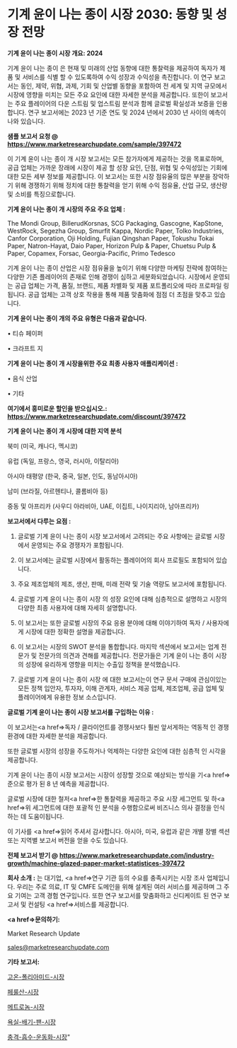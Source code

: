 # 기계 윤이 나는 종이 시장 2030: 동향 및 성장 전망

<strong>기계 윤이 나는 종이 시장 개요: 2024</strong>

기계 윤이 나는 종이 은 현재 및 미래의 산업 동향에 대한 통찰력을 제공하여 독자가 제품 및 서비스를 식별 할 수 있도록하여 수익 성장과 수익성을 촉진합니다. 이 연구 보고서는 동인, 제약, 위협, 과제, 기회 및 산업별 동향을 포함하여 전 세계 및 지역 규모에서 시장에 영향을 미치는 모든 주요 요인에 대한 자세한 분석을 제공합니다. 또한이 보고서는 주요 플레이어의 다운 스트림 및 업스트림 분석과 함께 글로벌 확실성과 보증을 인용합니다. 연구 보고서에는 2023 년 기준 연도 및 2024 년에서 2030 년 사이의 예측이 나와 있습니다.



<strong>샘플 보고서 요청 @ <a href=https://www.marketresearchupdate.com/sample/397472>https://www.marketresearchupdate.com/sample/397472</a></strong>

이 기계 윤이 나는 종이 개 시장 보고서는 모든 참가자에게 제공하는 것을 목표로하며, 공급 업체는 가까운 장래에 시장이 제공 할 성장 요인, 단점, 위협 및 수익성있는 기회에 대한 모든 세부 정보를 제공합니다. 이 보고서는 또한 시장 점유율의 많은 부분을 장악하기 위해 경쟁하기 위해 정치에 대한 통찰력을 얻기 위해 수익 점유율, 산업 규모, 생산량 및 소비를 특징으로합니다.



<strong>기계 윤이 나는 종이 개 시장의 주요 주요 업체 :</strong>

The Mondi Group, BillerudKorsnas, SCG Packaging, Gascogne, KapStone, WestRock, Segezha Group, Smurfit Kappa, Nordic Paper, Tolko Industries, Canfor Corporation, Oji Holding, Fujian Qingshan Paper, Tokushu Tokai Paper, Natron-Hayat, Daio Paper, Horizon Pulp & Paper, Chuetsu Pulp & Paper, Copamex, Forsac, Georgia-Pacific, Primo Tedesco

기계 윤이 나는 종이 산업은 시장 점유율을 높이기 위해 다양한 마케팅 전략에 참여하는 다양한 기존 플레이어의 존재로 인해 경쟁이 심하고 세분화되었습니다. 시장에서 운영되는 공급 업체는 가격, 품질, 브랜드, 제품 차별화 및 제품 포트폴리오에 따라 프로파일 링됩니다. 공급 업체는 고객 상호 작용을 통해 제품 맞춤화에 점점 더 초점을 맞추고 있습니다.



<strong>기계 윤이 나는 종이 개의 주요 유형은 다음과 같습니다.</strong>

• 티슈 페이퍼

• 크라프트 지



<strong>기계 윤이 나는 종이 개 시장을위한 주요 최종 사용자 애플리케이션 :</strong>

• 음식 산업

• 기타



<strong>여기에서 흥미로운 할인을 받으십시오.: <a href=https://www.marketresearchupdate.com/discount/397472>https://www.marketresearchupdate.com/discount/397472</a></strong>



<strong>기계 윤이 나는 종이 개 시장에 대한 지역 분석</strong>

북미 (미국, 캐나다, 멕시코)

유럽 (독일, 프랑스, 영국, 러시아, 이탈리아)

아시아 태평양 (한국, 중국, 일본, 인도, 동남아시아)

남미 (브라질, 아르헨티나, 콜롬비아 등)

중동 및 아프리카 (사우디 아라비아, UAE, 이집트, 나이지리아, 남아프리카)



<strong>보고서에서 다루는 요점 :</strong>

1. 글로벌 기계 윤이 나는 종이 시장 보고서에서 고려되는 주요 사항에는 글로벌 시장에서 운영되는 주요 경쟁자가 포함됩니다.

2. 이 보고서에는 글로벌 시장에서 활동하는 플레이어의 회사 프로필도 포함되어 있습니다.

3. 주요 제조업체의 제조, 생산, 판매, 미래 전략 및 기술 역량도 보고서에 포함됩니다.

4. 글로벌 기계 윤이 나는 종이 시장 의 성장 요인에 대해 심층적으로 설명하고 시장의 다양한 최종 사용자에 대해 자세히 설명합니다.

5. 이 보고서는 또한 글로벌 시장의 주요 응용 분야에 대해 이야기하여 독자 / 사용자에게 시장에 대한 정확한 설명을 제공합니다.

6. 이 보고서는 시장의 SWOT 분석을 통합합니다. 마지막 섹션에서 보고서는 업계 전문가 및 전문가의 의견과 견해를 제공합니다. 전문가들은 기계 윤이 나는 종이 시장의 성장에 유리하게 영향을 미치는 수출입 정책을 분석했습니다.

7. 글로벌 기계 윤이 나는 종이 시장 에 대한 보고서는이 연구 문서 구매에 관심이있는 모든 정책 입안자, 투자자, 이해 관계자, 서비스 제공 업체, 제조업체, 공급 업체 및 플레이어에게 유용한 정보 소스입니다.



<strong>글로벌 기계 윤이 나는 종이 시장 보고서를 구입하는 이유 :</strong>

이 보고서는<a href=>독자 / 클</a>라이언트를 경쟁사보다 훨씬 앞서게하는 역동적 인 경쟁 환경에 대한 자세한 분석을 제공합니다.

또한 글로벌 시장의 성장을 주도하거나 억제하는 다양한 요인에 대한 심층적 인 시각을 제공합니다.

기계 윤이 나는 종이 시장 보고서는 시장이 성장할 것으로 예상되는 방식을 기<a href=>준으로</a> 평가 된 8 년 예측을 제공합니다.

글로벌 시장에 대한 철저<a href=>한 통찰력</a>을 제공하고 주요 시장 세그먼트 및 하<a href=>위 세그</a>먼트에 대한 포괄적 인 분석을 수행함으로써 비즈니스 의사 결정을 인식하는 데 도움이됩니다.

이 기사를 <a href=>읽어 주</a>셔서 감사합니다. 아시아, 미국, 유럽과 같은 개별 장별 섹션 또는 지역별 보고서 버전을 얻을 수도 있습니다.



<strong>전체 보고서 받기 @ <a href=https://www.marketresearchupdate.com/industry-growth/machine-glazed-paper-market-statistices-397472>https://www.marketresearchupdate.com/industry-growth/machine-glazed-paper-market-statistices-397472</a></strong>



<strong>회사 소개 :</strong>
는 대기업, <a href=>연구 기</a>관 등의 수요를 충족시키는 시장 조사 업체입니다. 우리는 주로 의료, IT 및 CMFE 도메인을 위해 설계된 여러 서비스를 제공하며 그 주요 기여는 고객 경험 연구입니다. 또한 연구 보고서를 맞춤화하고 신디케이트 된 연구 보고서 및 컨설팅 <a href=>서비</a>스를 제공합니다.



<strong><a href=>문의하기:</a></strong>

Market Research Update

sales@marketresearchupdate.com



<strong>기타 보고서:</strong>

<a href=https://www.linkedin.com/pulse/고온-폴리아미드-시장-현재-및-미래-성장-2029-market-matrix-musings-analysis/>고온-폴리아미드-시장</a>

<a href=https://www.linkedin.com/pulse/페룰산-시장-현재-및-미래-성장-2029-trendsetters-talk-360-analysis-dfpqf/>페룰산-시장</a>

<a href=https://www.linkedin.com/pulse/메트로놈-시장-진입-전략-및-위험-평가2029년-consumer-connection-chronicles-24--ngg1f/>메트로놈-시장</a>

<a href=https://www.linkedin.com/pulse/욕실-배기-팬-시장-세분화-연구-및-목표-고객2030년-survey-savvy-insights-360-analysis-vpvnf/>욕실-배기-팬-시장</a>

<a href=https://www.linkedin.com/pulse/충격-흡수-운동화-시장-규모-및-성장-2023-market-matrix-musings-analysis-wvcef/>충격-흡수-운동화-시장</a>"
